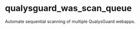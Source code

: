 qualysguard_was_scan_queue
==========================

Automate sequential scanning of multiple QualysGuard webapps.
